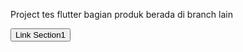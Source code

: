 Project tes flutter bagian produk berada di branch lain<br>  

<a href="https://github.com/Jesjsssi/Flutter-Aksamedia-Tes"><button>Link Section1</button></a>

 
